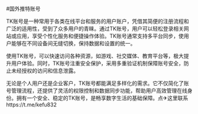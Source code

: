 #国外推特账号


TK账号是一种常用于各类在线平台和服务的用户账户，凭借其简便的注册流程和广泛的适用性，受到了众多用户的青睐。通过TK账号，用户可以轻松登录相关网站或应用，享受个性化服务和便捷操作体验。TK账号通常支持多平台同步，使用户能够在不同设备间无缝切换，保持数据和设置的统一。

使用TK账号，可以快速访问各种资源，如游戏、社交媒体、教育平台等，极大提升用户体验。同时，TK账号注重安全保护，采用多重验证机制保障账号安全，防止未经授权的访问和信息泄露。

无论是个人用户还是企业客户，TK账号都能满足多样化的需求。它不仅简化了账号管理流程，还提供了灵活的权限控制和数据同步功能，帮助用户高效管理在线身份。拥有一个安全、稳定的TK账号，是畅享数字生活的基础保障。点✈这里联系https://t.me/kefu832
